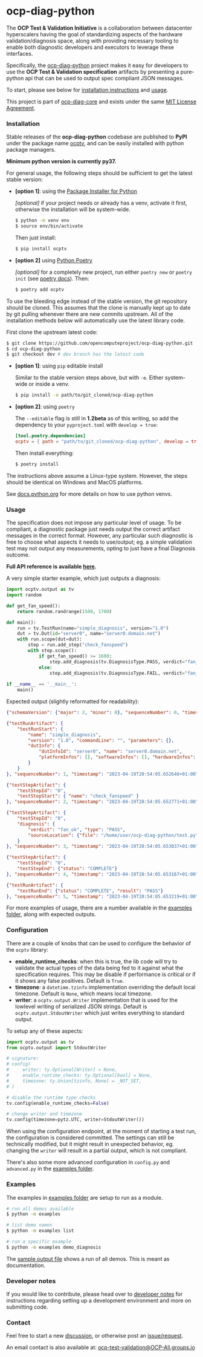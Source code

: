# ocp-diag-python

The **OCP Test & Validation Initiative** is a collaboration between datacenter hyperscalers having the goal of standardizing aspects of the hardware validation/diagnosis space, along with providing necessary tooling to enable both diagnostic developers and executors to leverage these interfaces.

Specifically, the [ocp-diag-python](https://github.com/opencomputeproject/ocp-diag-python) project makes it easy for developers to use the **OCP Test & Validation specification** artifacts by presenting a pure-python api that can be used to output spec compliant JSON messages.

To start, please see below for [installation instructions](https://github.com/opencomputeproject/ocp-diag-python#installation) and [usage](https://github.com/opencomputeproject/ocp-diag-python#usage).

This project is part of [ocp-diag-core](https://github.com/opencomputeproject/ocp-diag-core) and exists under the same [MIT License Agreement](https://github.com/opencomputeproject/ocp-diag-python/LICENSE).

### Installation

Stable releases of the **ocp-diag-python** codebase are published to **PyPI** under the package name [ocptv](https://pypi.org/project/ocptv/), and can be easily installed with python package managers.

**Minimum python version is currently py37.**

For general usage, the following steps should be sufficient to get the latest stable version:

- **\[option 1]**: using the [Package Installer for Python](https://pypi.org/project/pip/)

    *\[optional]* if your project needs or already has a venv, activate it first, otherwise the installation will be system-wide.
    ```bash
    $ python -m venv env
    $ source env/bin/activate
    ```

    Then just install:
    ```bash
    $ pip install ocptv
    ```
- **\[option 2]** using [Python Poetry](https://python-poetry.org/)

    *\[optional]* for a completely new project, run either `poetry new` or `poetry init` (see [poetry docs](https://python-poetry.org/docs/basic-usage/#project-setup)). Then:

    ```bash
    $ poetry add ocptv
    ```

To use the bleeding edge instead of the stable version, the git repository should be cloned.
This assumes that the clone is manually kept up to date by git pulling whenever there are new commits upstream. All of the installation methods below will automatically use the latest library code.

First clone the upstream latest code:
```bash
$ git clone https://github.com/opencomputeproject/ocp-diag-python.git
$ cd ocp-diag-python
$ git checkout dev # dev branch has the latest code
```

- **\[option 1]**: using `pip` editable install

    Similar to the stable version steps above, but with `-e`. Either system-wide or inside a venv.
    ```bash
    $ pip install -e path/to/git_cloned/ocp-diag-python
    ```
- **\[option 2]**: using `poetry`

    The `--editable` flag is still in **1.2beta** as of this writing, so add the dependency to your `pyproject.toml` with `develop = true`:
    ```toml
    [tool.poetry.dependencies]
    ocptv = { path = "path/to/git_cloned/ocp-diag-python", develop = true }
    ```

    Then install everything:
    ```bash
    $ poetry install
    ```

The instructions above assume a Linux-type system. However, the steps should be identical on Windows and MacOS platforms.

See [docs.python.org](https://docs.python.org/3/library/venv.html) for more details on how to use python venvs.

### Usage

The specification does not impose any particular level of usage. To be compliant, a diagnostic package just needs output the correct artifact messages in the correct format. However, any particular such diagnostic is free to choose what aspects it needs to use/output; eg. a simple validation test may not output any measurements, opting to just have a final Diagnosis outcome.

**Full API reference is available [here](https://github.com/opencomputeproject/ocp-diag-python/blob/dev/docs/index.md).**

A very simple starter example, which just outputs a diagnosis:
```py
import ocptv.output as tv
import random

def get_fan_speed():
    return random.randrange(1500, 1700)

def main():
    run = tv.TestRun(name="simple_diagnosis", version="1.0")
    dut = tv.Dut(id="server0", name="server0.domain.net")
    with run.scope(dut=dut):
        step = run.add_step("check_fanspeed")
        with step.scope():
            if get_fan_speed() >= 1600:
                step.add_diagnosis(tv.DiagnosisType.PASS, verdict="fan_ok")
            else:
                step.add_diagnosis(tv.DiagnosisType.FAIL, verdict="fan_low")
               
if __name__ == '__main__':
    main()
```

Expected output (slightly reformatted for readability):
```json
{"schemaVersion": {"major": 2, "minor": 0}, "sequenceNumber": 0, "timestamp": "2023-04-19T20:54:05.652514+01:00"}

{"testRunArtifact": {
    "testRunStart": {
        "name": "simple_diagnosis",
        "version": "1.0", "commandLine": "", "parameters": {},
        "dutInfo": {
            "dutInfoId": "server0", "name": "server0.domain.net",
            "platformInfos": [], "softwareInfos": [], "hardwareInfos": []
        }
    }
}, "sequenceNumber": 1, "timestamp": "2023-04-19T20:54:05.652646+01:00"}

{"testStepArtifact": {
    "testStepId": "0",
    "testStepStart": { "name": "check_fanspeed" }
}, "sequenceNumber": 2, "timestamp": "2023-04-19T20:54:05.652771+01:00"}

{"testStepArtifact": {
    "testStepId": "0",
    "diagnosis": {
        "verdict": "fan_ok", "type": "PASS",
        "sourceLocation": {"file": "/home/user/ocp-diag-python/test.py", "line": 16}
    }
}, "sequenceNumber": 3, "timestamp": "2023-04-19T20:54:05.653037+01:00"}

{"testStepArtifact": {
    "testStepId": "0",
    "testStepEnd": {"status": "COMPLETE"}
}, "sequenceNumber": 4, "timestamp": "2023-04-19T20:54:05.653167+01:00"}

{"testRunArtifact": {
    "testRunEnd": {"status": "COMPLETE", "result": "PASS"}
}, "sequenceNumber": 5, "timestamp": "2023-04-19T20:54:05.653219+01:00"}
```

For more examples of usage, there are a number available in the [examples folder](https://github.com/opencomputeproject/ocp-diag-python/tree/dev/examples), along with expected outputs.

### Configuration

There are a couple of knobs that can be used to configure the behavior of the `ocptv` library:
- **enable_runtime_checks**: when this is true, the lib code will try to validate the actual types of the data being fed to it against what the specification requires. This may be disable if performance is critical or if it shows any false positives. Default is `True`.
- **timezone**: a `datetime.tzinfo` implementation overriding the default local timezone. Default is `None`, which means local timezone.
- **writer**: a `ocptv.output.Writer` implementation that is used for the lowlevel writing of serialized JSON strings. Default is `ocptv.output.StdoutWriter` which just writes everything to standard output.

To setup any of these aspects:
```py
import ocptv.output as tv
from ocptv.output import StdoutWriter

# signature:
# config(
#     writer: ty.Optional[Writer] = None,
#     enable_runtime_checks: ty.Optional[bool] = None,
#     timezone: ty.Union[tzinfo, None] = _NOT_SET,
# )

# disable the runtime type checks
tv.config(enable_runtime_checks=False)

# change writer and timezone
tv.config(timezone=pytz.UTC, writer=StdoutWriter())
```

When using the configuration endpoint, at the moment of starting a test run, the configuration is considered committed. The settings can still be technically modified, but it might result in unexpected behavior, eg. changing the `writer` will result in a partial output, which is not compliant.

There's also some more advanced configuration in `config.py` and `advanced.py` in the [examples folder](https://github.com/opencomputeproject/ocp-diag-python/tree/dev/examples).

### Examples

The examples in [examples folder](https://github.com/opencomputeproject/ocp-diag-python/tree/dev/examples) are setup to run as a module.

```bash
# run all demos available
$ python -m examples

# list demo names
$ python -m examples list

# run a specific example
$ python -m examples demo_diagnosis
```

The [sample output file](https://github.com/opencomputeproject/ocp-diag-python/tree/dev/examples/sample_output.txt) shows a run of all demos. This is meant as documentation.

### Developer notes

If you would like to contribute, please head over to [developer notes](https://github.com/opencomputeproject/ocp-diag-python/tree/dev/DEVELOPER_NOTES.md) for instructions regarding setting up a development environment and more on submitting code.

### Contact

Feel free to start a new [discussion](https://github.com/opencomputeproject/ocp-diag-python/discussions), or otherwise post an [issue/request](https://github.com/opencomputeproject/ocp-diag-python/issues).

An email contact is also available at: ocp-test-validation@OCP-All.groups.io

<!--
due to https://github.com/pypa/readme_renderer/issues/163 we must use absolute links everywhere
-->
